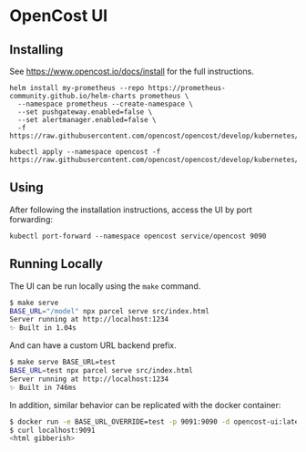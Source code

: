# OpenCost UI

## Installing

See https://www.opencost.io/docs/install for the full instructions.

```
helm install my-prometheus --repo https://prometheus-community.github.io/helm-charts prometheus \
  --namespace prometheus --create-namespace \
  --set pushgateway.enabled=false \
  --set alertmanager.enabled=false \
  -f https://raw.githubusercontent.com/opencost/opencost/develop/kubernetes/prometheus/extraScrapeConfigs.yaml

kubectl apply --namespace opencost -f https://raw.githubusercontent.com/opencost/opencost/develop/kubernetes/opencost.yaml
```

## Using

After following the installation instructions, access the UI by port forwarding:
```
kubectl port-forward --namespace opencost service/opencost 9090
```

## Running Locally

The UI can be run locally using the `make` command.

```sh
$ make serve
BASE_URL="/model" npx parcel serve src/index.html
Server running at http://localhost:1234
✨ Built in 1.04s
```

And can have a custom URL backend prefix.

```sh
$ make serve BASE_URL=test
BASE_URL=test npx parcel serve src/index.html
Server running at http://localhost:1234
✨ Built in 746ms
```

In addition, similar behavior can be replicated with the docker container:

```sh
$ docker run -e BASE_URL_OVERRIDE=test -p 9091:9090 -d opencost-ui:latest
$ curl localhost:9091
<html gibberish> 
```